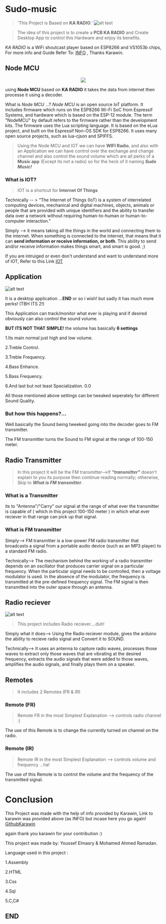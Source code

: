 # Sudo-music

> 'This Project is Based on **KA RADIO**.'
  ![alt text](https://scontent-hbe1-1.xx.fbcdn.net/v/t1.15752-9/s2048x2048/81076657_2563459097233616_2276213034860937216_n.jpg?_nc_cat=101&_nc_ohc=JWsEdELPh5EAQkVh8JJPLEizlXosCUZNPnSSNaFzVenvHgg6MKqi9SE-A&_nc_ht=scontent-hbe1-1.xx&oh=7460cdfc59efd6f08a4aeb0b71be85fd&oe=5EA39C97)
 

> The idea of this project is to create a **PCB KA RADIO** and Create Desktop App to control this Hardware and enjoy its benefits.

 *KA RADIO* is a WiFi shoutcast player based on ESP8266 and VS1053b chips, For more info and Guide Refer To: [INFO](https://github.com/karawin/Ka-Radio#-esp8266--vs1053-wifi-webradio-) , Thanks Karawin.

## Node MCU
<p align="center">
  <img src="https://scontent-hbe1-1.xx.fbcdn.net/v/t1.15752-9/80251516_2621205841330511_6699462169244729344_n.jpg?_nc_cat=105&_nc_ohc=uFOsP2s9jK0AQmHM0jkxMvi-qLQ7fXN3OiQDbq8mvWzBicXbuvqQd-AVg&_nc_ht=scontent-hbe1-1.xx&oh=3a320e249c1b484435839e20af7434a6&oe=5E6EF285">
</p>

  
  

using **Node MCU** based on **KA RADIO** it takes the data from internet then processe it using a decoder.

What is *Node MCU* ...?
*Node MCU* is an open source IoT platform. It includes firmware which runs on the ESP8266 Wi-Fi SoC from Espressif Systems, and hardware which is based on the ESP-12 module. The term "NodeMCU" by default refers to the firmware rather than the development kits. The firmware uses the Lua scripting language. It is based on the eLua project, and built on the Espressif Non-OS SDK for ESP8266. It uses many open source projects, such as lua-cjson and SPIFFS.

>Using the Node MCU and IOT we can have **WIFI Radio**, and also with an Application we can have control over the exchange and change channel and also control the sound volume which are all perks of a **Music app** (Except its not a radio) so for the heck of it naming ***Sudo Music!***
 
 ### What is IOT?
 
 >IOT is a shortcut for **Internet Of Things**
 
 Technically -- > “The Internet of Things (IoT) is a system of interrelated computing devices, mechanical and digital machines, objects, animals or people that are provided with unique identifiers and the ability to transfer data over a network without requiring human-to-human or human-to-computer interaction.”
 
 Simply --> it means taking all the things in the world and connecting them to the internet. When something is connected to the internet, that means that it can **send information or receive information, or both**. This ability to send and/or receive information makes things smart, and smart is good. ;)
 
 If you are intruiged or even don't understand and want to understand more of IOT, Refer to this Link [IOT](https://www.iotforall.com/what-is-iot-simple-explanation/)
 
 ## Application
 ![alt text](https://scontent-hbe1-1.xx.fbcdn.net/v/t1.15752-9/79911672_552752855308852_8621852598510551040_n.jpg?_nc_cat=106&_nc_ohc=46k2VBXABEIAQli6xOLgoYOYDYOgeduSYPBuAF1rTCUJr9U2OPOpbSvXw&_nc_ht=scontent-hbe1-1.xx&oh=4a00ab05c36ea84d2bae5c2c237792fa&oe=5EA9B001)
 
 It is a desktop application ...**END** or so i wish! but sadly it has much more perks! (TBH ITS 2!)
 
 This Application can track/monitor what ever is playing and if desired obviously can also control the sound volume.
 
 **BUT ITS NOT THAT SIMPLE!** the volume has basically **6 settings**
 
 1.Its main normal just high and low volume.
 
 2.Treble Control.
 
 3.Treble Frequency.
 
 4.Bass Enhance.
 
 5.Bass Frequency.
 
 6.And last but not least Specialization. 0.0
 
 All those mentioned above settings can be tweaked seperately for different Sound Quality.
 
 ### But how this happens?...
 
 Well basically the Sound being tweeked going into the decoder goes to FM transmitter.
 
 The FM transmitter turns the Sound to FM signal at the range of 100-150 meter.
 
 ## Radio Transmitter
 
 >In this project it will be the FM transmitter-->If ***"transmitter"*** doesn't explain to you its purpose then continue reading normally; otherwise, Skip to ***What is FM transmitter***.
 
 ### What is a Transmitter
 
 its to "Antenna"/"Carry" our signal at the range of what ever the transmitter is capable of ( which in this project 100-150 meter ) in which what ever reciever in that range can pick up that signal.
 
 ### What is FM transmitter
 
 Simply--> FM transmitter is a low-power FM radio transmitter that broadcasts a signal from a portable audio device (such as an MP3 player) to a standard FM radio.
 
 Technically--> The mechanism behind the working of a radio transmitter depends on an oscillator that produces carrier signal on a particular frequency. When the particular signal needs to be controlled, then a voltage modulator is used. In the absence of the modulator, the frequency is transmitted at the pre-defined frequency signal. The FM signal is then transmitted into the outer space through an antenna.
 

 ## Radio reciever
  ![alt text](https://scontent-hbe1-1.xx.fbcdn.net/v/t1.15752-9/s2048x2048/80672858_531189950826696_2446395637881634816_n.jpg?_nc_cat=111&_nc_ohc=nISoLv8fruQAQm_nTI1v8iEQNzcYxEcufIfb2tyi6nrQ_VZV7bwijzKyg&_nc_ht=scontent-hbe1-1.xx&oh=99ce6883549416dbb8135fe1780730a8&oe=5E9B4C6A)
 >This project includes Radio reciever....duh!
 
 Simply what it does--> Using the Radio reciever module, gives the arduino the ability to recieve radio signal and Convert it to SOUND.
 
 Technically--> It uses an antenna to capture radio waves, processes those waves to extract only those waves that are vibrating at the desired frequency, extracts the audio signals that were added to those waves, amplifies the audio signals, and finally plays them on a speaker.
 
 ## Remotes
 
 >It includes 2 Remotes (FR & IR)
 
 ### Remote (FR)
 
 >Remote FR in the most Simplest Explanation --> controls radio channel :)
 
 The use of this Remote is to change the currently turned on channel on the radio.
 
 ### Remote (IR)
 
 >Remote IR in the most Simplest Explanation --> controls volume and frequency ...ha!
 
 The use of this Remote is to control the volume and the frequency of the transmitted signal.
 
 
# Conclusion

This Project was made with the help of info provided by Karawin, Link to karawin was provided above (as INFO) but incase here you go again! [GithubKarawin](https://github.com/karawin/Ka-Radio#-esp8266--vs1053-wifi-webradio-) 

again thank you karawin for your contribution :)

This project was made by: Youssef Elmasry & Mohamed Ahmed Ramadan.

Language used in this project :

1.Assembly

2.HTML

3.Css

4.Sql

5.C,C#

## END
 
